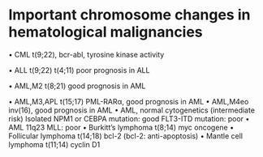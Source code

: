 # Important chromosome changes in hematological malignancies
• CML t(9;22), bcr-abl, tyrosine kinase activity

• ALL t(9;22) t(4;11) poor prognosis in ALL

• AML,M2 t(8;21) good prognosis in AML

• AML,M3,APL t(15;17) PML-RARα, good prognosis in AML
• AML,M4eo inv(16), good prognosis in AML
• AML, normal cytogenetics (intermediate risk)
Isolated NPM1 or CEBPA mutation: good
FLT3-ITD mutation: poor
• AML 11q23 MLL: poor
• Burkitt’s lymphoma t(8;14) myc oncogene
• Follicular lymphoma t(14;18) bcl-2 (bcl-2: anti-apoptosis)
• Mantle cell lymphoma t(11;14) cyclin D1
